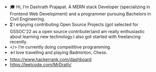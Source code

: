 - 🎓 Hi, I’m Dashrath Prajapat. A MERN stack Developer (specializing in Frontend Web Development) and a programmer pursuing Bachelors in Civil Engineering.
- 🎖️ I enjoying contributing Open Source Projects (got selected for GSSOC'22 as a open source contributer)and am really enthusiastic about learning new technology.I also got started with freelancing recently.
- </> I’m currently doing compeititive programming.
- ✈️I love travelling and playing Badminton, Chess.
- https://www.hackerrank.com/dashboard
- https://leetcode.com/MrDrath/


